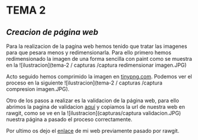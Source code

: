 # TEMA 2
## ___Creacion de página web___

Para la realizacion de la pagina web hemos tenido que tratar las imagenes para que pesara menos y redimensionarla. Para ello primero hemos redimensionado la imagen de una forma sencilla con paint como se muestra en la ![ilustracion](tema-2 / capturas /captura redimensionar imagen.JPG)

Acto seguido hemos comprimido la imagen en [tinypng.com](https://tinypng.com/). Podemos ver el proceso en la siguiente ![ilustracion](tema-2 / capturas /captura compresion imagen.JPG).

Otro de los pasos a realizar es la validacion de la página web, para ello abrimos la pagina de validacion [aquí](https://validator.w3.org/) y copiamos la url de nuestra web en rawgit, como se ve en la ![ilustracion](capturas/captura validacion.JPG) nuestra página a pasado el proceso correctamente.

Por ultimo os dejo el [enlace](https://rawgit.com/pape85/tema-2/master/index.html) de mi web previamente pasado por rawgit.


